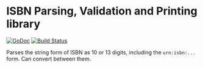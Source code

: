 # ISBN Parsing, Validation and Printing library

[![GoDoc](https://godoc.org/github.com/thechriswalker/isbn?status.svg)](https://godoc.org/github.com/thechriswalker/isbn)
[![Build Status](https://travis-ci.org/thechriswalker/isbn.svg?branch=master)](https://travis-ci.org/thechriswalker/isbn)

Parses the string form of ISBN as 10 or 13 digits, including the `urn:isbn:...` form.
Can convert between them.

